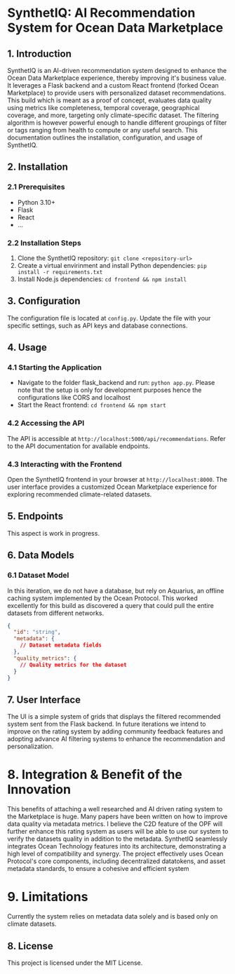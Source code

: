 # SynthetIQ: AI Recommendation System for Ocean Data Marketplace

## 1. Introduction

SynthetIQ is an AI-driven recommendation system designed to enhance the Ocean Data Marketplace experience, thereby improving it's business value. It leverages a Flask backend and a custom React frontend (forked Ocean Marketplace) to provide users with personalized dataset recommendations. This build which is meant as a proof of concept, evaluates data quality using metrics like completeness, temporal coverage, geographical coverage, and more, targeting only climate-specific dataset. The filtering algorithm is however powerful enough to handle different groupings of filter or tags ranging from health to compute or any useful search. This documentation outlines the installation, configuration, and usage of SynthetIQ.

## 2. Installation

### 2.1 Prerequisites

- Python 3.10+
- Flask
- React
- ...

### 2.2 Installation Steps

1. Clone the SynthetIQ repository: `git clone <repository-url>`
2. Create a virtual envirinment and install Python dependencies: `pip install -r requirements.txt`
3. Install Node.js dependencies: `cd frontend && npm install`

## 3. Configuration

The configuration file is located at `config.py`. Update the file with your specific settings, such as API keys and database connections.

## 4. Usage

### 4.1 Starting the Application

- Navigate to the folder flask_backend and run: `python app.py`. Please note that the setup is only for development purposes hence the configurations like CORS and localhost
- Start the React frontend: `cd frontend && npm start`

### 4.2 Accessing the API

The API is accessible at `http://localhost:5000/api/recommendations`. Refer to the API documentation for available endpoints.

### 4.3 Interacting with the Frontend

Open the SynthetIQ frontend in your browser at `http://localhost:8000`. The user interface provides a customized Ocean Marketplace experience for exploring recommended climate-related datasets.

## 5. Endpoints

This aspect is work in progress.

## 6. Data Models

### 6.1 Dataset Model

In this iteration, we do not have a database, but rely on Aquarius, an offline caching system implemented by the Ocean Protocol. This worked excellently for this build as discovered a query that could pull the entire datasets from different networks.

```json
{
  "id": "string",
  "metadata": {
    // Dataset metadata fields
  },
  "quality_metrics": {
    // Quality metrics for the dataset
  }
}
```

## 7. User Interface

The UI is a simple system of grids that displays the filtered recommended system sent from the Flask backend. In future iterations we intend to improve on the rating system by adding community feedback features and adopting advance AI filtering systems to enhance the recommendation and personalization.

# 8. Integration & Benefit of the Innovation

This benefits of attaching a well researched and AI driven rating system to the Marketplace is huge. Many papers have been written on how to improve data quality via metadata metrics. I believe the C2D feature of the OPF will further enhance this rating system as users will be able to use our system to verify the datasets quality in addition to the metadata. SynthetIQ seamlessly integrates Ocean Technology features into its architecture, demonstrating a high level of compatibility and synergy. The project effectively uses Ocean Protocol's core components, including decentralized datatokens, and asset metadata standards, to ensure a cohesive and efficient system

# 9. Limitations

Currently the system relies on metadata data solely and is based only on climate datasets.

## 8. License

This project is licensed under the MIT License.
